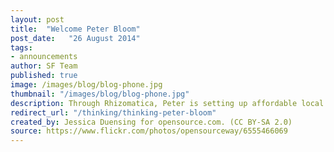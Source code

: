 ```yaml
---
layout: post
title:  "Welcome Peter Bloom"
post_date:   "26 August 2014"
tags: 
- announcements
author: SF Team
published: true
image: /images/blog/blog-phone.jpg
thumbnail: "/images/blog/blog-phone.jpg"
description: Through Rhizomatica, Peter is setting up affordable local mobile phone...
redirect_url: "/thinking/thinking-peter-bloom"
created_by: Jessica Duensing for opensource.com. (CC BY-SA 2.0)
source: https://www.flickr.com/photos/opensourceway/6555466069
---
```

